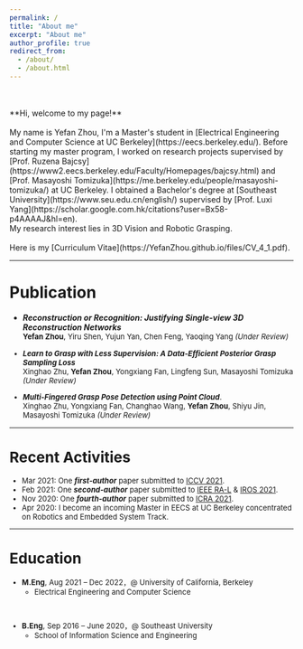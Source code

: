 ```yaml
---
permalink: /
title: "About me"
excerpt: "About me"
author_profile: true
redirect_from: 
  - /about/
  - /about.html
---
```

<br/>
<br/>
**Hi, welcome to my page!**
<br/>
<br/>
My name is Yefan Zhou, I'm a Master's student in [Electrical Engineering and Computer Science at UC Berkeley](https://eecs.berkeley.edu/). Before starting my master program, I worked on research projects supervised by [Prof. Ruzena Bajcsy](https://www2.eecs.berkeley.edu/Faculty/Homepages/bajcsy.html) and [Prof. Masayoshi Tomizuka](https://me.berkeley.edu/people/masayoshi-tomizuka/) at UC Berkeley. I obtained a Bachelor's degree at [Southeast University](https://www.seu.edu.cn/english/) supervised by [Prof. Luxi Yang](https://scholar.google.com.hk/citations?user=Bx58-p4AAAAJ&hl=en).
<br/>
My research interest lies in 3D Vision and Robotic Grasping.
<br/>
<br/>
Here is my [Curriculum Vitae](https://YefanZhou.github.io/files/CV_4_1.pdf).

------


Publication
======
* ***Reconstruction or Recognition: Justifying Single-view 3D Reconstruction Networks***  
  <font size=2>**Yefan Zhou**, Yiru Shen, Yujun Yan, Chen Feng, Yaoqing Yang  *(Under Review)*<font size=2>

* ***Learn to Grasp with Less Supervision: A Data-Efficient Posterior Grasp Sampling Loss***  
  Xinghao Zhu, **Yefan Zhou**, Yongxiang Fan, Lingfeng Sun, Masayoshi Tomizuka  *(Under Review)*

* ***Multi-Fingered Grasp Pose Detection using Point Cloud***.  
  Xinghao Zhu, Yongxiang Fan, Changhao Wang, **Yefan Zhou**, Shiyu Jin, Masayoshi Tomizuka  *(Under Review)*

------



Recent Activities
======
* Mar 2021: One ***first-author*** paper submitted to [ICCV 2021](http://iccv2021.thecvf.com/home).
* Feb 2021: One ***second-author*** paper submitted to [IEEE RA-L](https://www.ieee-ras.org/publications/ra-l) & [IROS 2021](https://www.iros2021.org/).
* Nov 2020: One ***fourth-author*** paper submitted to [ICRA 2021](http://www.icra2021.org/).
* Apr 2020: I become an incoming Master in EECS at UC Berkeley concentrated on Robotics and Embedded System Track.

------



Education
======
* **M.Eng**, Aug 2021 – Dec 2022，@ University of California, Berkeley  
	* Electrical Engineering and Computer Science
<br/>

* **B.Eng**, Sep 2016 – June 2020，@ Southeast University  
	* School of Information Science and Engineering  

  
  
  
  
  


